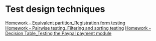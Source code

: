 # Test design techniques
[Homework - Equivalent partition_Registration form testing](https://docs.google.com/spreadsheets/d/1fCZxRcI5Hc4scesBad1YbWXL80Pqy3jKDbYyGXnkkQ4/edit?usp=sharing)  
[Homework - Pairwise testing_Filtering and sorting testing](https://docs.google.com/spreadsheets/d/1dfGBqY4WvDBJVDvwdTDLzBZey6gEzk5-0iF6-VYW-1g/edit?usp=sharing)
[Homework - Decision Table_Testing the Paypal payment module](https://docs.google.com/spreadsheets/d/1FuBrO_xQ97WqOKiQTR_HzoAitLeYrKSUwimEKVTLDwk/edit?usp=sharing)
